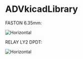 # ADVkicadLibrary

FASTON 6.35mm:

![Horizontal](https://github.com/devincentiis/ADVkicadLibrary/tree/main/ADVlibrary.images/Faston6.35.jpg)

RELAY LY2 DPDT:

![Horizontal](https://github.com/devincentiis/ADVkicadLibrary/tree/main/ADVlibrary.images/Relay_DPDT_LY2.jpg)

